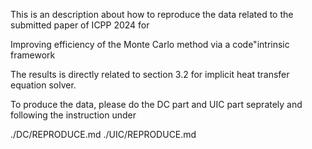 This is an description about how to reproduce the data related to the submitted paper of ICPP 2024 for

Improving efficiency of the Monte Carlo method via a code"intrinsic framework

The results is directly related to section 3.2 for implicit heat transfer equation solver.

To produce the data, please do the DC part and UIC part seprately and following the instruction under 

./DC/REPRODUCE.md
./UIC/REPRODUCE.md
